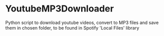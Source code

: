 # YoutubeMP3Downloader
Python script to download youtube videos, convert to MP3 files and save them in chosen folder, to be found in Spotify 'Local Files' library
